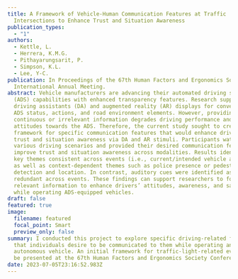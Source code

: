 ```yaml
---
title: A Framework of Vehicle-Human Communication Features at Traffic
  Intersections to Enhance Trust and Situation Awareness
publication_types:
  - "1"
authors:
  - Kettle, L.
  - Herrera, K.M.G.
  - Pithayarungsarit, P.
  - Simpson, K.L.
  - Lee, Y-C.
publication: In Proceedings of the 67th Human Factors and Ergonomics Society
  International Annual Meeting.
abstract: Vehicle manufacturers are advancing their automated driving system
  (ADS) capabilities with enhanced transparency features. Research supports
  driving assistants (DA) and augmented reality (AR) displays for conveying the
  ADS status, actions, and road environment elements. However, providing
  continuous or irrelevant information degrades driving performance and
  attitudes towards the ADS. Therefore, the current study sought to create a
  framework for specific communication features that would enhance drivers’
  trust and situation awareness via DA and AR stimuli. Participants watched
  various driving scenarios and provided their desired communication features to
  improve trust and situation awareness across modalities. Results identified
  key themes consistent across events (i.e., current/intended vehicle actions)
  as well as context-dependent themes such as police presence or pedestrian
  detection and location. In contrast, auditory cues were identified as
  redundant across events. These findings can support researchers to focus on
  relevant information to enhance drivers’ attitudes, awareness, and safety
  while operating ADS-equipped vehicles.
draft: false
featured: true
image:
  filename: featured
  focal_point: Smart
  preview_only: false
summary: I conducted this project to explore specific driving-related features
  that individuals desire to be communicated to them while operating an
  autonomous vehicle. An initial framework for traffic-light-related events will
  be presented at the 67th Human Factors and Ergonomics Society Conference.
date: 2023-07-05T23:16:52.983Z
---
```


